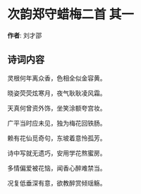 # 次韵郑守蜡梅二首  其一

**作者**: 刘才邵

## 诗词内容

灵根何年离众香，色相全似金容黄。

晓姿荧荧炫寒月，夜气耿耿凌风霜。

天真何曾资外饰，坐笑涂额夸宫妆。

广平当时应未见，独为梅花回铁肠。

赖有花仙觅奇句，东坡着意怜孤芳。

诗中写就无遗巧，安用学花熬蜜房。

多情偏爱被花恼，闻香心醉难禁当。

况复低垂深有意，欲教醉赏倾瑶觞。


